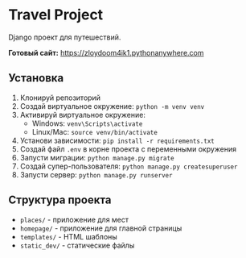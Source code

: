 # Travel Project

Django проект для путешествий.

**Готовый сайт:** https://zloydoom4ik1.pythonanywhere.com

## Установка

1. Клонируй репозиторий
2. Создай виртуальное окружение: `python -m venv venv`
3. Активируй виртуальное окружение:
   - Windows: `venv\Scripts\activate`
   - Linux/Mac: `source venv/bin/activate`
4. Установи зависимости: `pip install -r requirements.txt`
5. Создай файл `.env` в корне проекта с переменными окружения
6. Запусти миграции: `python manage.py migrate`
7. Создай супер-пользователя: `python manage.py createsuperuser`
8. Запусти сервер: `python manage.py runserver`

## Структура проекта

- `places/` - приложение для мест
- `homepage/` - приложение для главной страницы
- `templates/` - HTML шаблоны
- `static_dev/` - статические файлы